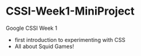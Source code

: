 # CSSI-Week1-MiniProject

Google CSSI Week 1 
- first introduction to experimenting with CSS 
- All about Squid Games!
